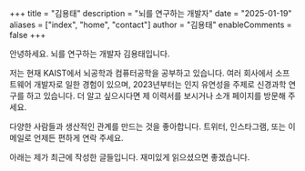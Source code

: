 +++
title = "김용태"
description = "뇌를 연구하는 개발자"
date = "2025-01-19"
aliases = ["index", "home", "contact"]
author = "김용태"
enableComments = false
+++

안녕하세요. 뇌를 연구하는 개발자 김용태입니다.

저는 현재 KAIST에서 뇌공학과 컴퓨터공학을 공부하고 있습니다. 여러 회사에서 소프트웨어 개발자로 일한 경험이 있으며, 2023년부터는 인지 유연성을 주제로 신경과학 연구를 하고 있습니다. 더 알고 싶으시다면 제 이력서를 보시거나 소개 페이지를 방문해 주세요.

다양한 사람들과 생산적인 관계를 만드는 것을 좋아합니다. 트위터, 인스타그램, 또는 이메일로 언제든 편하게 연락 주세요.

아래는 제가 최근에 작성한 글들입니다. 재미있게 읽으셨으면 좋겠습니다.